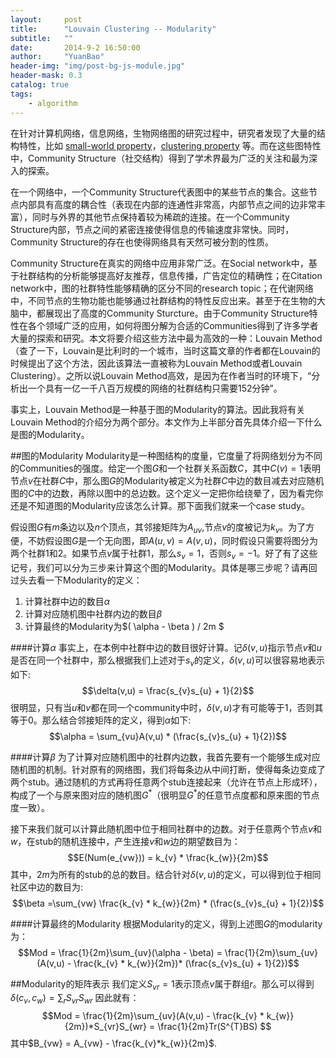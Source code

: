 ```yaml
---
layout:     post
title:      "Louvain Clustering -- Modularity"
subtitle:   ""
date:       2014-9-2 16:50:00
author:     "YuanBao"
header-img: "img/post-bg-js-module.jpg"
header-mask: 0.3
catalog: true
tags:
    - algorithm
---
```


在针对计算机网络，信息网络，生物网络图的研究过程中，研究者发现了大量的结构特性，比如 [small-world property](http://en.wikipedia.org/wiki/Watts_and_Strogatz_model)，[clustering property](http://en.wikipedia.org/wiki/Clustering_coefficient) 等。而在这些图特性中，Community Structure（社交结构）得到了学术界最为广泛的关注和最为深入的探索。

在一个网络中，一个Community Structure代表图中的某些节点的集合。这些节点内部具有高度的耦合性（表现在内部的连通性非常高，内部节点之间的边非常丰富），同时与外界的其他节点保持着较为稀疏的连接。在一个Community Structure内部，节点之间的紧密连接使得信息的传输速度非常快。同时，Community Structure的存在也使得网络具有天然可被分割的性质。

Community Structure在真实的网络中应用非常广泛。在Social network中，基于社群结构的分析能够提高好友推荐，信息传播，广告定位的精确性；在Citation network中，图的社群特性能够精确的区分不同的research topic；在代谢网络中，不同节点的生物功能也能够通过社群结构的特性反应出来。甚至于在生物的大脑中，都展现出了高度的Community Sturcture。由于Community Structure特性在各个领域广泛的应用，如何将图分解为合适的Communities得到了许多学者大量的探索和研究。本文将要介绍这些方法中最为高效的一种：Louvain Method （查了一下，Louvain是比利时的一个城市，当时这篇文章的作者都在Louvain的时候提出了这个方法，因此该算法一直被称为Louvain Method或者Louvain Clustering）。之所以说Louvain Method高效，是因为在作者当时的环境下，“分析出一个具有一亿一千八百万规模的网络的社群结构只需要152分钟”。

事实上，Louvain Method是一种基于图的Modularity的算法。因此我将有关Louvain Method的介绍分为两个部分。本文作为上半部分首先具体介绍一下什么是图的Modularity。

##图的Modularity
Modularity是一种图结构的度量，它度量了将网络划分为不同的Communities的强度。给定一个图$G$和一个社群关系函数$C$，其中$C(v) = 1$表明节点$v$在社群$C$中，那么图$G$的Modularity被定义为社群$C$中边的数目减去对应随机图的$C$中的边数，再除以图中的总边数。这个定义一定把你给绕晕了，因为看完你还是不知道图的Modularity应该怎么计算。那下面我们就来一个case study。

假设图$G$有$m$条边以及$n$个顶点，其邻接矩阵为$A_{uv}$,节点$v$的度被记为$k_{v}$。为了方便，不妨假设图$G$是一个无向图，即$A(u,v) = A(v,u)$，同时假设只需要将图分为两个社群1和2。如果节点$v$属于社群1，那么$s_{v} = 1$，否则$s_{v} = -1$。好了有了这些记号，我们可以分为三步来计算这个图的Modularity。具体是哪三步呢？请再回过头去看一下Modularity的定义：

 1. 计算社群中边的数目$\alpha$
 2. 计算对应随机图中社群内边的数目$\beta$
 3. 计算最终的Modularity为$( \alpha - \beta ) / 2m $

####计算$\alpha$
事实上，在本例中社群中边的数目很好计算。记$\delta(v,u)$指示节点$v$和$u$是否在同一个社群中，那么根据我们上述对于$s_{v}$的定义，$\delta(v,u)$可以很容易地表示如下:
$$\delta(v,u) = \frac{s_{v}s_{u} + 1}{2}$$
很明显，只有当$u$和$v$都在同一个community中时，$\delta(v,u)$才有可能等于1，否则其等于0。那么结合邻接矩阵的定义，得到$\alpha$如下:
$$\alpha = \sum_{vu}A(v,u) * (\frac{s_{v}s_{u} + 1}{2})$$

####计算$\beta$
为了计算对应随机图中的社群内边数，我首先要有一个能够生成对应随机图的机制。针对原有的网络图，我们将每条边从中间打断，使得每条边变成了两个stub。通过随机的方式再将任意两个stub连接起来（允许在节点上形成环），构成了一个与原来图对应的随机图$G^{*}$（很明显$G^{*}$的任意节点度都和原来图的节点度一致）。

接下来我们就可以计算此随机图中位于相同社群中的边数。对于任意两个节点$v$和$w$，在stub的随机连接中，产生连接$v$和$w$边的期望数目为：
$$E(Num(e_{vw})) = k_{v} * \frac{k_{w}}{2m}$$
其中，$2m$为所有的stub的总的数目。结合针对$\delta(v,u)$的定义，可以得到位于相同社区中边的数目为:
$$\beta =\sum_{vw} \frac{k_{v} * k_{w}}{2m} * (\frac{s_{v}s_{u} + 1}{2})$$

####计算最终的Modularity
根据Modularity的定义，得到上述图$G$的modularity为：
$$Mod = \frac{1}{2m}\sum_{uv}(\alpha - \beta) = \frac{1}{2m}\sum_{uv}(A(v,u) - \frac{k_{v} * k_{w}}{2m})* (\frac{s_{v}s_{u} + 1}{2})$$


##Modularity的矩阵表示
我们定义$S_{vr} = 1$表示顶点$v$属于群组$r$。那么可以得到$\delta(c_{v}, c_{w}) = \sum_{r}{S_{vr}S_{wr}}$
因此就有：
$$Mod = \frac{1}{2m}\sum_{uv}(A(v,u) - \frac{k_{v} * k_{w}}{2m})*S_{vr}S_{wr} = \frac{1}{2m}Tr(S^{T}BS) $$其中$B_{vw} = A_{vw} - \frac{k_{v}*k_{w}}{2m}$.
